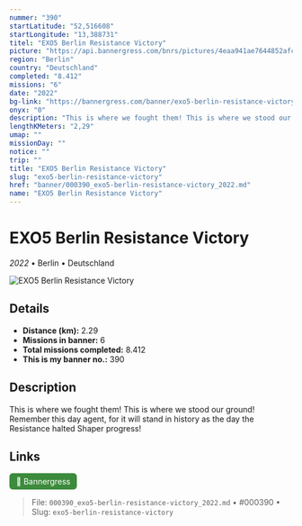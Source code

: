 ```yaml
---
nummer: "390"
startLatitude: "52,516608"
startLongitude: "13,388731"
titel: "EXO5 Berlin Resistance Victory"
picture: "https://api.bannergress.com/bnrs/pictures/4eaa941ae7644852afcdf621bf1ac219"
region: "Berlin"
country: "Deutschland"
completed: "8.412"
missions: "6"
date: "2022"
bg-link: "https://bannergress.com/banner/exo5-berlin-resistance-victory-2d01"
onyx: "0"
description: "This is where we fought them! This is where we stood our ground! Remember this day agent, for it will stand in history as the day the Resistance halted Shaper progress!"
lengthKMeters: "2,29"
umap: ""
missionDay: ""
notice: ""
trip: ""
title: "EXO5 Berlin Resistance Victory"
slug: "exo5-berlin-resistance-victory"
href: "banner/000390_exo5-berlin-resistance-victory_2022.md"
name: "EXO5 Berlin Resistance Victory"
---
```

# EXO5 Berlin Resistance Victory

*2022* • Berlin • Deutschland

![EXO5 Berlin Resistance Victory](https://api.bannergress.com/bnrs/pictures/4eaa941ae7644852afcdf621bf1ac219)



## Details
- **Distance (km):** 2.29
- **Missions in banner:** 6
- **Total missions completed:** 8.412
- **This is my banner no.:** 390



## Description
This is where we fought them! This is where we stood our ground! Remember this day agent, for it will stand in history as the day the Resistance halted Shaper progress!



## Links
<a href="https://bannergress.com/banner/exo5-berlin-resistance-victory-2d01" target="_blank" style="display:inline-block;margin-right:8px;padding:6px 12px;background:#3c8b3c;color:#fff;text-decoration:none;border-radius:6px;">🔗 Bannergress</a>



> File: `000390_exo5-berlin-resistance-victory_2022.md`
> • #000390
> • Slug: `exo5-berlin-resistance-victory`
